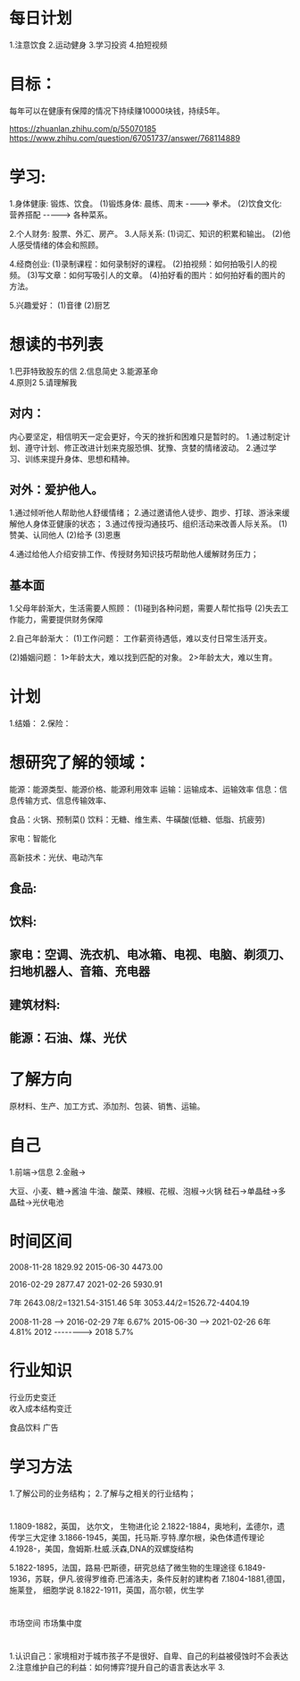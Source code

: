 # 每日计划
  1.注意饮食
  2.运动健身
  3.学习投资
  4.拍短视频

# 目标：
  每年可以在健康有保障的情况下持续赚10000块钱，持续5年。

  https://zhuanlan.zhihu.com/p/55070185
  https://www.zhihu.com/question/67051737/answer/768114889

# 学习:
  1.身体健康: 锻炼、饮食。
    (1)锻炼身体: 晨练、周末 ----> 拳术。
    (2)饮食文化: 营养搭配  -----> 各种菜系。
    
  2.个人财务: 股票、外汇、房产。
  3.人际关系:
    (1)词汇、知识的积累和输出。 
    (2)他人感受情绪的体会和照顾。

  4.经商创业:
    (1)录制课程：如何录制好的课程。
    (2)拍视频：如何拍吸引人的视频。
    (3)写文章：如何写吸引人的文章。
    (4)拍好看的图片：如何拍好看的图片的方法。

  5.兴趣爱好：
    (1)音律
    (2)厨艺

# 想读的书列表
  1.巴菲特致股东的信
  2.信息简史 
  3.能源革命  
  4.原则2
  5.请理解我
  
## 对内：
  内心要坚定，相信明天一定会更好，今天的挫折和困难只是暂时的。
  1.通过制定计划、遵守计划、修正改进计划来克服恐惧、犹豫、贪婪的情绪波动。
  2.通过学习、训练来提升身体、思想和精神。

## 对外：爱护他人。
  1.通过倾听他人帮助他人舒缓情绪；
  2.通过邀请他人徒步、跑步、打球、游泳来缓解他人身体亚健康的状态；
  3.通过传授沟通技巧、组织活动来改善人际关系。
    (1)赞美、认同他人
    (2)给予
    (3)恩惠

  4.通过给他人介绍安排工作、传授财务知识技巧帮助他人缓解财务压力；

## 基本面
1.父母年龄渐大，生活需要人照顾：
  (1)碰到各种问题，需要人帮忙指导
  (2)失去工作能力，需要提供财务保障

2.自己年龄渐大：
  (1)工作问题：
    工作薪资待遇低，难以支付日常生活开支。

  (2)婚姻问题：
    1>年龄太大，难以找到匹配的对象。
    2>年龄太大，难以生育。

 # 计划
 1.结婚：
 2.保险：

 # 想研究了解的领域：
 能源：能源类型、能源价格、能源利用效率
 运输：运输成本、运输效率
 信息：信息传输方式、信息传输效率、

 食品：火锅、预制菜()
 饮料：无糖、维生素、牛磺酸(低糖、低脂、抗疲劳)

 家电：智能化

 高新技术：光伏、电动汽车

## 食品: 
## 饮料: 
## 家电：空调、洗衣机、电冰箱、电视、电脑、剃须刀、扫地机器人、音箱、充电器
## 建筑材料:

## 能源：石油、煤、光伏

# 了解方向
原材料、生产、加工方式、添加剂、包装、销售、运输。

# 自己
1.前端->信息
2.金融->

大豆、小麦、糖->酱油
牛油、酸菜、辣椒、花椒、泡椒->火锅
硅石->单晶硅->多晶硅->光伏电池

# 时间区间
2008-11-28 1829.92
2015-06-30 4473.00

2016-02-29 2877.47
2021-02-26 5930.91

7年  2643.08/2=1321.54-3151.46 
5年  3053.44/2=1526.72-4404.19 

2008-11-28 --> 2016-02-29 7年  6.67%
2015-06-30 --> 2021-02-26 6年  4.81%
2012 --------> 2018            5.7%

# 行业知识
行业历史变迁  
收入成本结构变迁

食品饮料
广告

#  学习方法
1.了解公司的业务结构；
2.了解与之相关的行业结构；

# 
1.1809-1882，英国， 达尔文， 生物进化论
2.1822-1884，奥地利，孟德尔，遗传学三大定律
3.1866-1945，美国，托马斯.亨特.摩尔根，染色体遗传理论
4.1928-，美国，詹姆斯.杜威.沃森,DNA的双螺旋结构

5.1822-1895，法国，路易·巴斯德，研究总结了微生物的生理途径
6.1849-1936，苏联，伊凡.彼得罗维奇.巴浦洛夫，条件反射的建构者
7.1804-1881,德国，施莱登， 细胞学说
8.1822-1911，英国，高尔顿，优生学

#
市场空间
市场集中度

# 
1.认识自己：家境相对于城市孩子不是很好、自卑、自己的利益被侵蚀时不会表达
2.注意维护自己的利益：如何博弈?提升自己的语言表达水平
3.















 
   